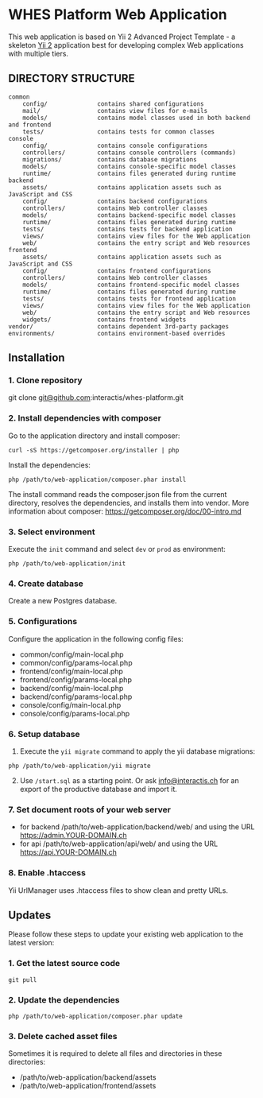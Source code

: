 # WHES Platform Web Application

This web application is based on Yii 2 Advanced Project Template - a skeleton [Yii 2](http://www.yiiframework.com/) application best for
developing complex Web applications with multiple tiers.


DIRECTORY STRUCTURE
-------------------

```
common
    config/              contains shared configurations
    mail/                contains view files for e-mails
    models/              contains model classes used in both backend and frontend
    tests/               contains tests for common classes    
console
    config/              contains console configurations
    controllers/         contains console controllers (commands)
    migrations/          contains database migrations
    models/              contains console-specific model classes
    runtime/             contains files generated during runtime
backend
    assets/              contains application assets such as JavaScript and CSS
    config/              contains backend configurations
    controllers/         contains Web controller classes
    models/              contains backend-specific model classes
    runtime/             contains files generated during runtime
    tests/               contains tests for backend application    
    views/               contains view files for the Web application
    web/                 contains the entry script and Web resources
frontend
    assets/              contains application assets such as JavaScript and CSS
    config/              contains frontend configurations
    controllers/         contains Web controller classes
    models/              contains frontend-specific model classes
    runtime/             contains files generated during runtime
    tests/               contains tests for frontend application
    views/               contains view files for the Web application
    web/                 contains the entry script and Web resources
    widgets/             contains frontend widgets
vendor/                  contains dependent 3rd-party packages
environments/            contains environment-based overrides
```


## Installation


### 1. Clone repository

git clone git@github.com:interactis/whes-platform.git

### 2. Install dependencies with composer

Go to the application directory and install composer:
```
curl -sS https://getcomposer.org/installer | php
```

Install the dependencies:
```
php /path/to/web-application/composer.phar install
```

The install command reads the composer.json file from the current directory, resolves the dependencies, and installs them into vendor.
More information about composer: https://getcomposer.org/doc/00-intro.md

### 3. Select environment

Execute the `init` command and select `dev` or `prod` as environment:
```
php /path/to/web-application/init
```

### 4. Create database

Create a new Postgres database.


### 5. Configurations

Configure the application in the following config files:
* common/config/main-local.php
* common/config/params-local.php
* frontend/config/main-local.php
* frontend/config/params-local.php
* backend/config/main-local.php
* backend/config/params-local.php
* console/config/main-local.php
* console/config/params-local.php


### 6. Setup database

1. Execute the `yii migrate` command to apply the yii database migrations:
```
php /path/to/web-application/yii migrate
```

2. Use `/start.sql` as a starting point. Or ask info@interactis.ch for an export of the productive database and import it.


### 7. Set document roots of your web server

* for backend /path/to/web-application/backend/web/ and using the URL https://admin.YOUR-DOMAIN.ch
* for api /path/to/web-application/api/web/ and using the URL https://api.YOUR-DOMAIN.ch


### 8. Enable .htaccess

Yii UrlManager uses .htaccess files to show clean and pretty URLs.


## Updates

Please follow these steps to update your existing web application to the latest version:


### 1. Get the latest source code

```
git pull
```

### 2. Update the dependencies

```
php /path/to/web-application/composer.phar update
```

### 3. Delete cached asset files

Sometimes it is required to delete all files and directories in these directories:
* /path/to/web-application/backend/assets
* /path/to/web-application/frontend/assets

